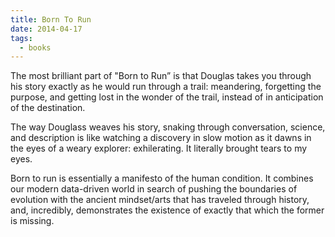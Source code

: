 ```yaml
---
title: Born To Run
date: 2014-04-17
tags:
  - books
---
```


The most brilliant part of "Born to Run” is that Douglas takes you
through his story exactly as he would run through a trail: meandering,
forgetting the purpose, and getting lost in the wonder of the trail,
instead of in anticipation of the destination.

The way Douglass weaves his story, snaking through conversation, science,
and description is like watching a discovery in slow motion as it dawns
in the eyes of a weary explorer: exhilerating. It literally brought
tears to my eyes.

Born to run is essentially a manifesto of the human condition.
It combines our modern data-driven world in search of pushing the boundaries
of evolution with the ancient mindset/arts that has traveled through history,
and, incredibly, demonstrates the existence of exactly that which the
former is missing.
